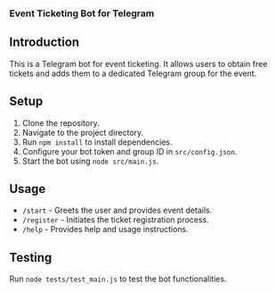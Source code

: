 ### Event Ticketing Bot for Telegram

## Introduction
This is a Telegram bot for event ticketing. It allows users to obtain free tickets and adds them to a dedicated Telegram group for the event.

## Setup
1. Clone the repository.
2. Navigate to the project directory.
3. Run `npm install` to install dependencies.
4. Configure your bot token and group ID in `src/config.json`.
5. Start the bot using `node src/main.js`.

## Usage
- `/start` - Greets the user and provides event details.
- `/register` - Initiates the ticket registration process.
- `/help` - Provides help and usage instructions.

## Testing
Run `node tests/test_main.js` to test the bot functionalities.